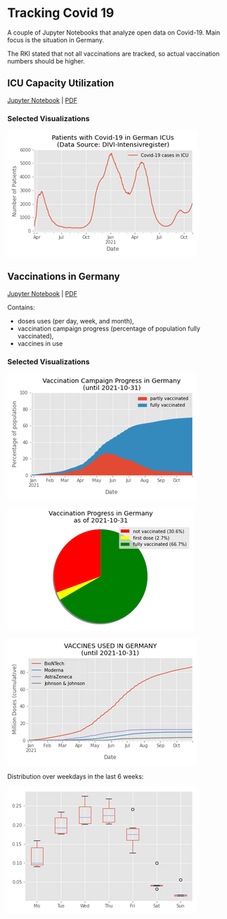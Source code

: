 # Tracking Covid 19

A couple of Jupyter Notebooks that analyze open data on Covid-19.
Main focus is the situation in Germany.

The RKI stated that not all vaccinations are tracked, so actual vaccination numbers should be higher.

## ICU Capacity Utilization

[Jupyter Notebook](intensive-care.ipynb) | [PDF](intensive-care.pdf)

### Selected Visualizations

![ICU capacity utilization](img/covid-19-patients-in-icu-germany.png)

## Vaccinations in Germany

[Jupyter Notebook](vaccination.ipynb) | [PDF](vaccination.pdf)

Contains:
* doses uses (per day, week, and month),
* vaccination campaign progress (percentage of population fully vaccinated),
* vaccines in use

### Selected Visualizations

![Vaccination Progress in Germany](img/vaccinations_germany_area_plot.png)

![Vaccination in Germany Pie Chart](img/vaccination_in_germany_pie.png)

![Vaccines used in Germany](img/vaccines_used_in_germany.png)

Distribution over weekdays in the last 6 weeks:

![Number of doses depending on the weekday](img/weekday_boxplot.png)
